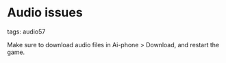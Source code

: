 # Audio issues
tags: audio57

Make sure to download audio files in Ai-phone > Download, and restart the game.